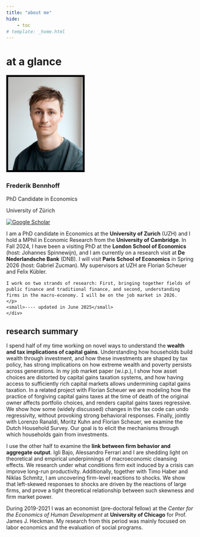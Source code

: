 ```yaml
---
title: "about me"
hide: 
    - toc
# template: _home.html
---
```


# at a glance
<section id="about-sec" class="wg-about-biography">
    <div class="about-grid">
    <div class="about-img text-center">
        <img src="../img/FrederikBennhoff_Photo.jpg" alt="Picture of Frederik Bennhoff" class="img-responsive img-circle" style="width: 200px; height: auto; border: 5px solid black; border-radius: 0px;">
        <h3 id="about-head">Frederik Bennhoff</h3>
        <p class="headline">PhD Candidate in Economics</p>
        <p class="headline">University of Zürich</p>
        <p>
        <a href="mailto:frederik.bennhoff@econ.uzh.ch" target="_blank">
            <i class="fas fa-envelope" style="color: black; transition: transform 0.2s;" onmouseover="this.style.transform='scale(0.9)'; this.style.color='red';" onmouseout="this.style.transform='scale(1)'; this.style.color='black';"></i></a>
        <a href="https://scholar.google.com/citations?user=ng02LRMAAAAJ&hl=en" target="_blank">
            <img src="https://img.icons8.com/?size=100&id=pU44R9xgF3wq&format=png&color=000000" alt="Google Scholar" style="width: 24px; height: 24px; transition: transform 0.2s;" onmouseover="this.style.transform='scale(0.9)'; this.src='https://img.icons8.com/?size=100&id=pU44R9xgF3wq&format=png&color=FF0000';" onmouseout="this.style.transform='scale(1)'; this.src='https://img.icons8.com/?size=100&id=pU44R9xgF3wq&format=png&color=000000';"></a>
        <a href="https://github.com/FredHB"><i class="fab fa-github-square" style="color: black; transition: transform 0.2s;" onmouseover="this.style.transform='scale(0.9)'; this.style.color='red';" onmouseout="this.style.transform='scale(1)';  this.style.color='black';"></i></a>
        <a href="https://www.linkedin.com/in/f-h-bennhoff/"><i class="fab fa-linkedin" style="color: black; transition: transform 0.2s;" onmouseover="this.style.transform='scale(0.9)'; this.style.color='red';" onmouseout="this.style.transform='scale(1)';  this.style.color='black';"></i></a>
        </p>
    </div>
    <div>
    <!-- <h2> news </h2> -->
    <p>
    I am a PhD candidate in Economics at the <b>University of Zurich</b> (UZH) and I hold a MPhil in Economic Research from the <b>University of Cambridge</b>. In Fall 2024, I have been a visiting PhD at the <b>London School of Economics</b> (host: Johannes Spinnewijn), and I am currently on a research visit at <b>De Nederlandsche Bank</b> (DNB). I will visit <b>Paris School of Economics</b> in Spring 2026 (host: Gabriel Zucman). My supervisors at UZH are Florian Scheuer and Felix Kübler.

    I work on two strands of research: First, bringing together fields of public finance and traditional finance, and second, understanding firms in the macro-economy. I will be on the job market in 2026. 
    </p>
    <small>---- updated in June 2025</small>
    </div>
</section>

<h2>research summary</h2>

<p>
I spend half of my time working on novel ways to understand the <strong>wealth and tax implications of capital gains</strong>. Understanding how households build wealth through investment, and how these investments are shaped by tax policy, has strong implications on how extreme wealth and poverty persists across generations. In my job market paper (w.i.p.), I show how asset choices are distorted by capital gains taxation systems, and how having access to sufficiently rich capital markets allows undermining capital gains taxation. In a related project with Florian Scheuer we are modeling how the practice of forgiving capital gains taxes at the time of death of the original owner affects portfolio choices, and renders capital gains taxes regressive. We show how some (widely discussed) changes in the tax code can undo regressivity, without provoking strong behavioral responses. Finally, jointly with Lorenzo Ranaldi, Moritz Kuhn and Florian Scheuer, we examine the Dutch Household Survey. Our goal is to elicit the mechanisms through which households gain from investments.
</p>

<p>
I use the other half to examine the <strong>link between firm behavior and aggregate output</strong>. Igli Bajo, Alessandro Ferrari and I are shedding light on theoretical and empirical underpinnings of macroeconomic cleansing effects. We research under what conditions firm exit induced by a crisis can improve long-run productivity. Additionally, together with Timo Haber and Niklas Schmitz, I am uncovering firm-level reactions to shocks. We show that left-skewed responses to shocks are driven by the reactions of large firms, and prove a tight theoretical relationship between such skewness and firm market power.
</p>

<p>
During 2019-2021 I was an economist (pre-doctoral fellow) at the <em>Center for the Economics of Human Development</em> at <strong>University of Chicago</strong> for Prof. James J. Heckman. My research from this period was mainly focused on labor economics and the evaluation of social programs.
</p>



<!-- Include Font Awesome for icons -->
<link rel="stylesheet" href="https://cdnjs.cloudflare.com/ajax/libs/font-awesome/5.15.4/css/all.min.css">

<!--
- **Email:** [frederik.bennhoff@econ.uzh.ch](mailto:frederik.bennhoff@econ.uzh.ch)  
    
    ---

    ## **Research Interests**

    - Macroeconomics
    - Macro-Finance
    - Public Economics
    - Capital Gains Taxation
    - Monetary and Fiscal Interactions

    ---
-->